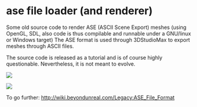 # ase file loader (and renderer)
Some old source code to render ASE (ASCII Scene Export) meshes (using OpenGL, SDL, also code is thus compilable and runnable under a GNU/linux or Windows target)
The ASE format is used through 3DStudioMax to export meshes through ASCII files.

The source code is released as a tutorial and is of course highly questionable. Nevertheless, it is not meant to evolve.

![](readme/wireframe.png)

![](readme/textured.png)

To go further: http://wiki.beyondunreal.com/Legacy:ASE_File_Format